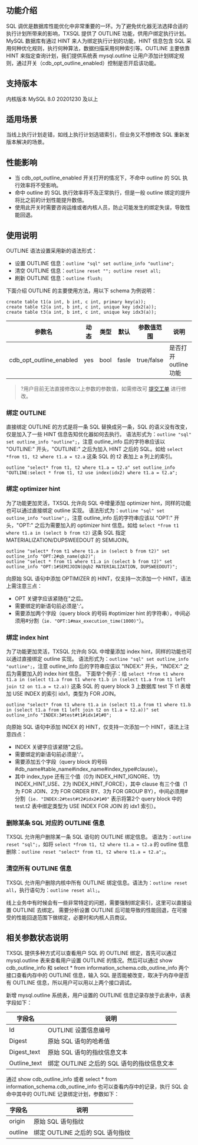 ## 功能介绍
SQL 调优是数据库性能优化中非常重要的一环。为了避免优化器无法选择合适的执行计划所带来的影响，TXSQL 提供了 OUTLINE 功能，供用户绑定执行计划。MySQL 数据库有通过 HINT 来人为绑定执行计划的功能，HINT 信息包含 SQL 采用何种优化规则，执行何种算法，数据扫描采用何种索引等。OUTLINE 主要依靠 HINT 来指定查询计划，我们提供系统表 mysql.outline 让用户添加计划绑定规则，通过开关（cdb_opt_outline_enabled）控制是否开启该功能。

## 支持版本
内核版本 MySQL 8.0 20201230 及以上

## 适用场景
当线上执行计划走错，如线上执行计划选错索引，但业务又不想修改 SQL 重新发版本解决的场景。

## 性能影响
- 当 cdb_opt_outline_enabled 开关打开的情况下，不命中 outline 的 SQL 执行效率将不受影响。
- 命中 outline 的 SQL 执行效率将不及正常执行，但是一般 outline 绑定的提升将比之前的计划性能提升数倍。
- 使用此开关时需要咨询运维或者内核人员，防止可能发生的绑定失误，导致性能回退。

## 使用说明
OUTLINE 语法设置采用新的语法形式：
- 设置 OUTLINE 信息：`outline "sql" set outline_info "outline";`
- 清空 OUTLINE 信息：`outline reset ""; outline reset all;`
- 刷新 OUTLINE 信息：`outline flush;`

下面介绍 OUTLINE 的主要使用方法，用以下 schema 为例说明：
```
create table t1(a int, b int, c int, primary key(a));
create table t2(a int, b int, c int, unique key idx2(a));
create table t3(a int, b int, c int, unique key idx3(a));
```

| 参数名                  | 动态 | 类型 | 默认  | 参数值范围 | 说明                |
| ----------------------- | ---- | ---- | ----- | ---------- | ------------------- |
| cdb_opt_outline_enabled | yes  | bool | fasle | true/false | 是否打开 outline 功能 |

>?用户目前无法直接修改以上参数的参数值，如需修改可 [提交工单](https://console.cloud.tencent.com/workorder/category) 进行修改。
>

### 绑定 OUTLINE
直接绑定 OUTLINE 的方式是将一条 SQL 替换成另一条，SQL 的语义没有改变，仅是加入了一些 HINT 信息告知优化器如何去执行。
语法形式为：`outline "sql" set outline_info "outline";`，注意 outline_info 后的字符串应该以 "OUTLINE:" 开头，"OUTLINE:" 之后为加入 HINT 之后的 SQL。如给 `select *from t1, t2 where t1.a = t2.a` 这条 SQL 的 t2 表加上 a 列上的索引。
```
outline "select* from t1, t2 where t1.a = t2.a" set outline_info "OUTLINE:select * from t1, t2 use index(idx2) where t1.a = t2.a";
```

### 绑定 optimizer hint
为了功能更加灵活，TXSQL 允许向 SQL 中增量添加 optimizer hint，同样的功能也可以通过直接绑定 outline 实现。
语法形式为：`outline "sql" set outline_info "outline";`，注意 outline_info 后的字符串应该以 "OPT:" 开头，"OPT:" 之后为需要加入的 optimizer hint 信息。如给 s`elect *from t1 where t1.a in (select b from t2)` 这条 SQL 指定 MATERIALIZATION/DUPSWEEDOUT 的 SEMIJOIN。
```
outline "select* from t1 where t1.a in (select b from t2)" set outline_info "OPT:2#qb_name(qb2)";
outline "select * from t1 where t1.a in (select b from t2)" set outline_info "OPT:1#SEMIJOIN(@qb2 MATERIALIZATION, DUPSWEEDOUT)";
```

向原始 SQL 语句中添加 OPTIMIZER 的 HINT，仅支持一次添加一个 HINT，语法上需注意三点：
- OPT 关键字应该紧随在"之后。
- 需要绑定的新语句前必须是':'。
- 需要添加两个字段（query block 的号码 #optimizer hint 的字符串），中间必须用#分割（`ie. "OPT:1#max_execution_time(1000)"`）。

### 绑定 index hint
为了功能更加灵活，TXSQL 允许向 SQL 中增量添加 index hint，同样的功能也可以通过直接绑定 outline 实现。
语法形式为：`outline "sql" set outline_info "outline";`，注意 outline_info 后的字符串应该以 "INDEX:" 开头，"INDEX:" 之后为需要加入的 index hint 信息。
下面举个例子：给 `select *from t1 where t1.a in (select t1.a from t1 where t1.b in (select t1.a from t1 left join t2 on t1.a = t2.a))` 这条 SQL 的 query block 3 上数据库 test 下 t1 表增加 USE INDEX 的索引 idx1，类型为 FOR JOIN。
```
outline "select* from t1 where t1.a in (select t1.a from t1 where t1.b in (select t1.a from t1 left join t2 on t1.a = t2.a))" set outline_info "INDEX:3#test#t1#idx1#1#0";
```

向原始 SQL 语句中添加 INDEX 的 HINT，仅支持一次添加一个 HINT，语法上注意四点：
- INDEX 关键字应该紧随"之后。
- 需要绑定的新语句前必须是':'。
- 需要添加五个字段（query block 的号码 #db_name#table_name#index_name#index_type#clause）。
- 其中 index_type 还有三个值（0为 INDEX_HINT_IGNORE、1为 INDEX_HINT_USE、2为 INDEX_HINT_FORCE），其中 clause 有三个值（1为 FOR JOIN、2为 FOR ORDER BY、3为 FOR GROUP BY），中间必须用#分割（`ie. "INDEX:2#test#t2#idx2#1#0"` 表示将第2个 query block 中的 test.t2 表中绑定类型为 USE INDEX FOR JOIN 的 idx1 索引）。

### 删除某条 SQL 对应的 OUTLINE 信息
TXSQL 允许用户删除某一条 SQL 语句的 OUTLINE 绑定信息。
语法为：`outline reset "sql";`，如将 `select *from t1, t2 where t1.a = t2.a` 的 outline 信息删除：`outline reset "select* from t1, t2 where t1.a = t2.a";`。

### 清空所有 OUTLINE 信息
TXSQL 允许用户删除内核中所有 OUTLINE 绑定信息。语法为：`outline reset all`，执行语句为：`outline reset all;`。

线上业务中有时候会有一些非常特定的问题，需要强制绑定索引，这里可以直接设置 OUTLINE 去绑定。
需要分析设置 OUTLINE 后可能导致的性能回退，在可接受的性能回退范围下做绑定，必要时和内核人员商议。

## 相关参数状态说明
TXSQL 提供多种方式可以查看用户 SQL 的 OUTLINE 绑定，首先可以通过 mysql.outline 表来查看用户设置 OUTLINE 的情况。然后可以通过 show cdb_outline_info 和 select * from information_schema.cdb_outline_info 两个接口查看内存中的 OUTLINE 信息，输入 SQL 是否能被改变，取决于内存中是否有 OUTLINE 信息，所以用户可以用以上两个接口调试。

新增 mysql.outline 系统表，用户设置的 OUTLINE 信息记录存放于此表中，该表字段如下：

| 字段名       | 说明                                   |
| ------------ | -------------------------------------- |
| Id                | OUTLINE 设置信息编号                    |
| Digest         | 原始 SQL 语句的哈希值                    |
| Digest_text  | 原始 SQL 语句的指纹信息文本              |
| Outline_text | 绑定 OUTLINE 之后的 SQL 语句的指纹信息文本 |

通过 show cdb_outline_info 或者 select * from information_schema.cdb_outline_info 也可以查看内存中的记录，执行 SQL 会命中其中的 OUTLINE 记录绑定计划，参数如下：

| 字段名  | 说明                         |
| ------- | ---------------------------- |
| origin  | 原始 SQL 语句指纹              |
| outline | 绑定 OUTLINE 之后的 SQL 语句指纹 |

